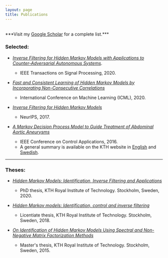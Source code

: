 ```yaml
---
layout: page
title: Publications
---
```


<br>
***Visit my <a href="https://scholar.google.com/citations?user=IaRmGkgAAAAJ&hl=en">Google Scholar</a> for a complete list.***
<br>

### Selected:

* *[Inverse Filtering for Hidden Markov Models with Applications to
  Counter-Adversarial Autonomous
Systems](https://ieeexplore.ieee.org/document/9174924)*. 
	* IEEE Transactions on Signal Processing, 2020. 

* [*Fast and Consistent Learning of Hidden Markov Models by Incorporating Non-Consecutive
Correlations*](http://proceedings.mlr.press/v119/mattila20a/mattila20a.pdf)
    * International Conference on Machine Learning (ICML), 2020.

* *[Inverse Filtering for Hidden Markov
  Models](http://papers.nips.cc/paper/7008-inverse-filtering-for-hidden-markov-models)*
    * NeurIPS, 2017.

* [*A Markov Decision Process Model to Guide Treatment of Abdominal Aortic
  Aneurysms*](http://ieeexplore.ieee.org/document/7587869/)
	* IEEE Conference on Control Applications, 2016.
	* A general summary is available on the KTH website in
	  [English](https://www.kth.se/en/forskning/artiklar/da-ar-det-bast-att-operera-artarbrack-1.684616)
and
[Swedish](https://www.kth.se/forskning/artiklar/da-ar-det-bast-att-operera-artarbrack-1.684616).

<hr/>

### Theses:

* [*Hidden Markov Models: Identification, Inverse Filtering and
  Applications*](https://kth.diva-portal.org/smash/get/diva2:1428900/FULLTEXT01.pdf)
	* PhD thesis, KTH Royal Institute of Technology. Stockholm, Sweden, 2020.

* [*Hidden Markov models: Identification, control and inverse
filtering*](http://www.diva-portal.org/smash/get/diva2:1186464/FULLTEXT01.pdf)
	* Licentiate thesis, KTH Royal Institute of Technology. Stockholm, Sweden, 2018.

* [*On Identification of Hidden Markov Models Using Spectral
and Non-Negative Matrix Factorization
Methods*](http://www.diva-portal.org/smash/record.jsf?pid=diva2%3A808842&dswid=4818)
	* Master's thesis, KTH Royal Institute of Technology. Stockholm, Sweden, 2015.

